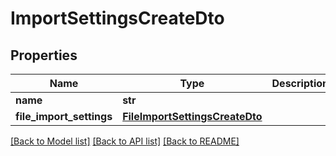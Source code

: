 # ImportSettingsCreateDto

## Properties
Name | Type | Description | Notes
------------ | ------------- | ------------- | -------------
**name** | **str** |  | 
**file_import_settings** | [**FileImportSettingsCreateDto**](FileImportSettingsCreateDto.md) |  | 

[[Back to Model list]](../README.md#documentation-for-models) [[Back to API list]](../README.md#documentation-for-api-endpoints) [[Back to README]](../README.md)

